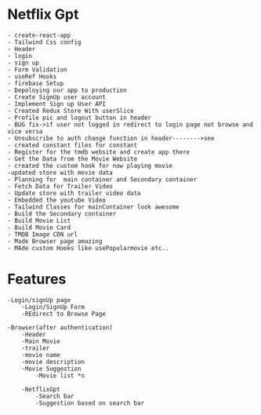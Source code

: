 # Netflix Gpt 
    - create-react-app
    - Tailwind Css config
    - Header
    - login
    - sign up
    - Form Validation
    - useRef Hooks
    - firebase Setup
    - Depoloying our app to production
    - Create SignUp user account
    - Implement Sign up User API
    - Created Redux Store With userSlice
    - Profile pic and logout button in header
    - BUG fix->if user not logged in redirect to login page not browse and vice versa
    - Unsubscribe to auth change function in header-------->see
    - created constant files for constant 
    - Register for the tmdb website and create app there
    - Get the Data from the Movie Website 
    - created the custom hook for now playing movie 
    -updated store with movie data 
    - Planning for  main container and Secondary container 
    - Fetch Data for Trailer Video 
    - Update store with trailer video data
    - Embedded the youtube Video
    - Tailwind Classes for mainContainer look awesome 
    - Build the Secondary container 
    - Build Movie List 
    - Build Movie Card
    - TMDB Image CDN url
    - Made Browser page amazing
    - MAde custom Hooks like usePopularmovie etc..

    
    
    


# Features
    -Login/signUp page
        -Login/SignUp Form
        -REdirect to Browse Page

    -Browser(after authentication)
        -Header
        -Main Movie
        -trailer
        -movie name
        -movie description
        -Movie Suggestion
            -Movie list *n
            
        -NetflixGpt
            -Search bar
            -Suggestion based on search bar 
